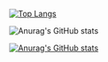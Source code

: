 
[![Top Langs](https://github-readme-stats.vercel.app/api/top-langs/?username=mingnana&layout=compact
)](https://github.com/mingnana/github-readme-stats)

![Anurag's GitHub stats](https://github-readme-stats.vercel.app/api?username=mingnana&show_icons=true&theme=onedark)


[![Anurag's GitHub stats](https://github-readme-stats.vercel.app/api?username=mingnana)](https://github.com/mingnana/github-readme-stats)
